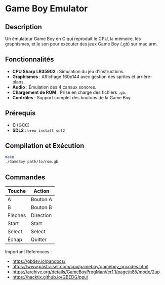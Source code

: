 # Game Boy Emulator

## Description
Un émulateur Game Boy en C qui reproduit le CPU, la mémoire, les graphismes, et le son pour exécuter des jeux Game Boy (.gb) sur mac arm.

## Fonctionnalités
- **CPU Sharp LR35902** : Simulation du jeu d'instructions.
- **Graphismes** : Affichage 160x144 avec gestion des sprites et arrière-plans.
- **Audio** : Émulation des 4 canaux sonores.
- **Chargement de ROM** : Prise en charge des fichiers `.gb`.
- **Contrôles** : Support complet des boutons de la Game Boy.

## Prérequis
- **C** (GCC)
- **SDL2** : `brew install sdl2`

## Compilation et Exécution
```bash
make
./GameBoy path/to/rom.gb
```

## Commandes
| Touche  | Action      |
|---------|-------------|
| A       | Bouton A    |
| B       | Bouton B    |
| Flèches | Direction   |
| Start   | Start       |
| Select  | Select      |
| Échap   | Quitter     |


Important References :

- https://gbdev.io/pandocs/
- https://www.pastraiser.com/cpu/gameboy/gameboy_opcodes.html
- https://archive.org/details/GameBoyProgManVer1.1/page/n85/mode/2up
- https://hacktix.github.io/GBEDG/ppu/
